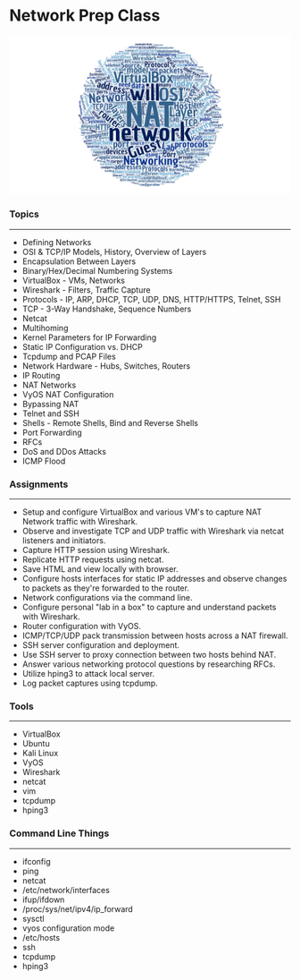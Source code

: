 # Network Prep Class

![alt text](https://raw.githubusercontent.com/TK05/SecureSet_2018/master/images/npr100wc.png "Net Prep Word Cloud")


### Topics
------

* Defining Networks
* OSI & TCP/IP Models, History, Overview of Layers
* Encapsulation Between Layers
* Binary/Hex/Decimal Numbering Systems
* VirtualBox - VMs, Networks
* Wireshark - Filters, Traffic Capture
* Protocols - IP, ARP, DHCP, TCP, UDP, DNS, HTTP/HTTPS, Telnet, SSH
* TCP - 3-Way Handshake, Sequence Numbers
* Netcat
* Multihoming
* Kernel Parameters for IP Forwarding
* Static IP Configuration vs. DHCP
* Tcpdump and PCAP Files
* Network Hardware - Hubs, Switches, Routers
* IP Routing
* NAT Networks
* VyOS NAT Configuration
* Bypassing NAT
* Telnet and SSH
* Shells - Remote Shells, Bind and Reverse Shells
* Port Forwarding
* RFCs
* DoS and DDos Attacks
* ICMP Flood


### Assignments
------

* Setup and configure VirtualBox and various VM's to capture NAT Network traffic with Wireshark.
* Observe and investigate TCP and UDP traffic with Wireshark via netcat listeners and initiators.
* Capture HTTP session using Wireshark.
* Replicate HTTP requests using netcat.
* Save HTML and view locally with browser.
* Configure hosts interfaces for static IP addresses and observe changes to packets as they're forwarded to the router.
* Network configurations via the command line.
* Configure personal "lab in a box" to capture and understand packets with Wireshark.
* Router configuration with VyOS.
* ICMP/TCP/UDP pack transmission between hosts across a NAT firewall.
* SSH server configuration and deployment.
* Use SSH server to proxy connection between two hosts behind NAT.
* Answer various networking protocol questions by researching RFCs.
* Utilize hping3 to attack local server.
* Log packet captures using tcpdump.


### Tools
------

* VirtualBox
* Ubuntu
* Kali Linux
* VyOS
* Wireshark
* netcat
* vim
* tcpdump
* hping3


### Command Line Things
------

* ifconfig
* ping
* netcat
* /etc/network/interfaces
* ifup/ifdown 
* /proc/sys/net/ipv4/ip_forward
* sysctl
* vyos configuration mode 
* /etc/hosts
* ssh
* tcpdump
* hping3 


